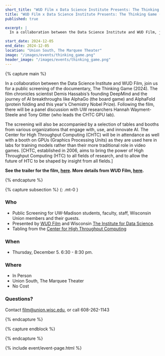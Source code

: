```yaml
---
short_title: "WUD Film x Data Science Institute Presents: The Thinking Game (2024), [CHTC will be tabling]"
title: "WUD Film x Data Science Institute Presents: The Thinking Game (2024), [CHTC will be tabling]"
published: true

excerpt: |
  In a collaboration between the Data Science Institute and WUD Film, join us for a public screening of the documentary, The Thinking Game (2024) on Thursday, December 5th from 6:30 - 8:30 pm. There will be a panel discussion afterwards and tabling from CHTC.

start_date: 2024-12-05
end_date: 2024-12-05
location: "Union South, The Marquee Theater"
image: "/images/events/thinking_game.png"
header_image: "/images/events/thinking_game.png"
---
```


{% capture main %}

In a collaboration between the Data Science Institute and WUD Film, join us for a public screening of the documentary, The Thinking Game (2024). The film chronicles scientist Demis Hassabis’s founding DeepMind and the journey of AI breakthroughs like AlphaGo (the board game) and AlphaFold (protein folding and this year's Chemistry Nobel Prize). Following the film, there will be a panel discussion with UW researchers Hannah Wayment-Steele and Tony Gitter (who leads the CHTC GPU lab).

The screening will also be accompanied by a selection of tables and booths from various organizations that engage with, use, and innovate AI. The Center for High Throughput Computing (CHTC) will be in attendance as well with a booth on GPUs (Graphics Processing Units) as they are used here in labs for training models rather than their more traditional role in video games. [CHTC, established in 2006, aims to bring the power of High Throughput Computing (HTC) to all fields of research, and to allow the future of HTC to be shaped by insight from all fields.]

**See the trailer for the film, [here](https://www.youtube.com/watch?v=utDDwu6zfTc&ab_channel=TheThinkingGameFilm). More details from WUD Film, [here](https://union.wisc.edu/events-and-activities/event-calendar/event/wud-film-presents-the-thinking-game-2024/).**

{% endcapture %}

{% capture subsection %}
{: .mt-0 }

### Who

-   Public Screening for UW-Madison students, faculty, staff, Wisconsin Union members and their guests.
-   Presented by [WUD Film](https://union.wisc.edu/get-involved/wud/film/) and Wisconsin [The Institute for Data Science](https://dsi.wisc.edu/).
-   Tabling from the [Center for High Throughput Computing](https://chtc.cs.wisc.edu/)


### When

-   Thursday, December 5. 6:30 - 8:30 pm.

### Where

-   In Person
-   Union South, The Marquee Theater
-   No Cost


### Questions?

Contact [film@union.wisc.edu](mailto:film@union.wisc.edu), or call 608-262-1143

{% endcapture %}

{% capture endblock %}


{% endcapture %}

{% include event/event-page.html %}
